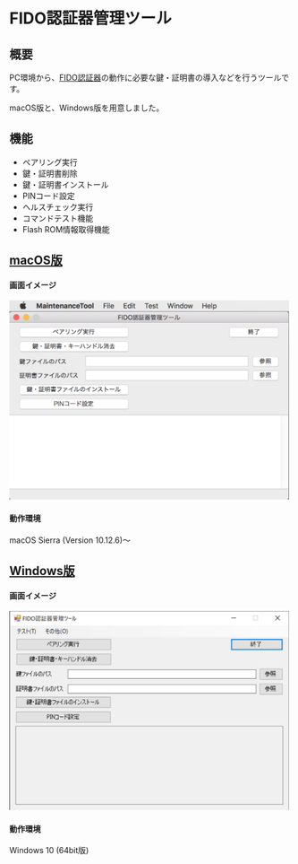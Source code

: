 # FIDO認証器管理ツール

## 概要
PC環境から、[FIDO認証器](../nRF5_SDK_v15.3.0)の動作に必要な鍵・証明書の導入などを行うツールです。

macOS版と、Windows版を用意しました。

## 機能
* ペアリング実行
* 鍵・証明書削除
* 鍵・証明書インストール
* PINコード設定
* ヘルスチェック実行
* コマンドテスト機能
* Flash ROM情報取得機能

## [macOS版](macOSApp)

#### 画面イメージ
<img src="assets/0001.png" width="500">

#### 動作環境
macOS Sierra (Version 10.12.6)〜

## [Windows版](WindowsExe)

#### 画面イメージ
<img src="assets/0002.png" width="500">

#### 動作環境
Windows 10 (64bit版)
